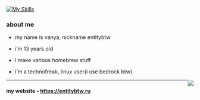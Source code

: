[![My Skills](https://skillicons.dev/icons?i=py,html,css,linux,ps,ae,lua)](https://entitybtw.ru)
### about me

- my name is vanya, nickname entitybtw

- i’m 13 years old

- i make various homebrew stuff

- i’m a technofreak, linux user(i use bedrock btw)

<img src="https://github-readme-stats.vercel.app/api?username=entitybtw&show_icons=true&theme=merko&hide_border=true&custom_title=entitybtw%27s%20github%20stats" style="float: right;" />

------

#### my website - https://entitybtw.ru
